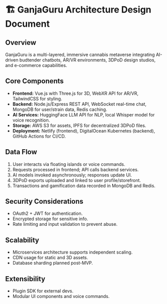 # 🏗️ GanjaGuru Architecture Design Document

## Overview
GanjaGuru is a multi-layered, immersive cannabis metaverse integrating AI-driven budtender chatbots, AR/VR environments, 3DPoD design studios, and e-commerce capabilities.

## Core Components
- **Frontend:** Vue.js with Three.js for 3D, WebXR API for AR/VR, TailwindCSS for styling.
- **Backend:** Node.js/Express REST API, WebSocket real-time chat, MongoDB for user/strain data, Redis caching.
- **AI Services:** HuggingFace LLM API for NLP, local Whisper model for voice recognition.
- **Storage:** AWS S3 for assets, IPFS for decentralized 3DPoD files.
- **Deployment:** Netlify (frontend), DigitalOcean Kubernetes (backend), GitHub Actions for CI/CD.

## Data Flow
1. User interacts via floating islands or voice commands.
2. Requests processed in frontend; API calls backend services.
3. AI models invoked asynchronously; responses update UI.
4. 3DPoD exports uploaded and linked to user profile/storefront.
5. Transactions and gamification data recorded in MongoDB and Redis.

## Security Considerations
- OAuth2 + JWT for authentication.
- Encrypted storage for sensitive info.
- Rate limiting and input validation to prevent abuse.

## Scalability
- Microservices architecture supports independent scaling.
- CDN usage for static and 3D assets.
- Database sharding planned post-MVP.

## Extensibility
- Plugin SDK for external devs.
- Modular UI components and voice commands.